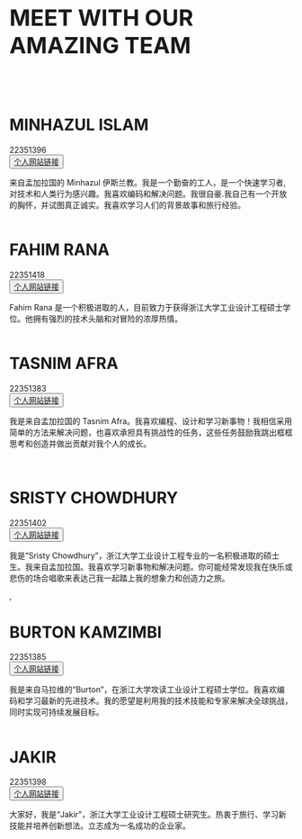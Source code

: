 
 <div class="demo">
        <div class="container">
            <div class="row text-center">
                <h1 class="white" style="text-align:left; font-size:40px;">MEET WITH OUR AMAZING TEAM </h1>
                <br>
                <br>
            </div>

<div class="row">
                <div class="col-md-4 col-sm-6">
                    <div class="our-team">
                        <div class="pic">
                        <img src="IMAGE/profile/minhaz.png" alt=""/>
                        </div>
                        <div class="team-content">
                        <h1>MINHAZUL ISLAM</h1>
                            <span class="post"> 22351396</span><br>
                             <button class="button button1"><a href="https://minhazul249602.github.io/cv/">个人网站链接</a></button>
                            <p class="description">
                              来自孟加拉国的 Minhazul 伊斯兰教。我是一个勤奋的工人，是一个快速学习者,
                              对技术和人类行为感兴趣。我喜欢编码和解决问题。我很自豪.我自己有一个开放的胸怀，并试图真正诚实。我喜欢学习人们的背景故事和旅行经验。</p>
                        </div>
                    </div>
               </div>

<div class="col-md-4 col-sm-6">
                    <div class="our-team">
                        <div class="pic">
                        <img src="IMAGE/profile/fahim.jpg" alt=""/>
                        </div>
                        <div class="team-content">
                        <h1>FAHIM RANA</h1>
                            <span class="post">22351418</span><br>
                             <button class="button button1"><a href="https://fahim-rana.github.io/fahim_cv/">个人网站链接</a></button>
                            <p class="description">
                              Fahim Rana 是一个积极进取的人，目前致力于获得浙江大学工业设计工程硕士学位。他拥有强烈的技术头脑和对冒险的浓厚热情。 </p>
                        </div>
                    </div>
                </div>
            </div>
        </div>
    </div>
 <div class="demo">
        <div class="container">
            

<div class="row">
                <div class="col-md-4 col-sm-6">
                    <div class="our-team">
                        <div class="pic">
                            <img src="IMAGE/profile/afra.png" alt=""/>
                        </div>
                        <div class="team-content">
                        <h1>TASNIM AFRA</h1>
                            <span class="post"> 22351383</span><br>
                             <button class="button button1"><a href="https://afratasmim.github.io/personal-website/">个人网站链接</a></button>
                            <p class="description">
我是来自孟加拉国的 Tasnim Afra。我喜欢编程、设计和学习新事物！我相信采用简单的方法来解决问题，也喜欢承担具有挑战性的任务，这些任务鼓励我跳出框框思考和创造并做出贡献对我个人的成长。</p>
                         </div>
                    </div>
                </div>

<div class="col-md-4 col-sm-6">
                    <div class="our-team">
                        <div class="pic">
                            <img src="IMAGE/profile/sristy.jpg" alt=""/>
                        </div>
                        <BR>
                        <div class="team-content">
                        <h1>SRISTY CHOWDHURY</h1>
                            <span class="post">22351402</span><br>
                             <button class="button button1"><a href="https://chowdhurysristy.github.io/my_cv/">个人网站链接</a></button>
                            <p class="description">
 我是“Sristy Chowdhury”，浙江大学工业设计工程专业的一名积极进取的硕士生。我来自孟加拉国。我喜欢学习新事物和解决问题。你可能经常发现我在快乐或悲伤的场合唱歌来表达己我一起踏上我的想象力和创造力之旅。</p>
                        </div>
                    </div>
                </div>
            </div>
        </div>
    </div>
 <div class="demo">
        <div class="container">
            

<div class="row">
                <div class="col-md-4 col-sm-6">
                    <div class="our-team">
                        <div class="pic">
                           <img src="IMAGE/profile/burton.jpg" alt=""/>
                        </div>
                        <div class="team-content">,
                            <h3 class="title"></h3>
                            <h1>BURTON KAMZIMBI</h1>
                            <span class="post">22351385</span><br>
                            <button class="button button1"><a href="https://bkamzimbi.github.io/cv/">个人网站链接</a></button>
                            <p class="description">                            
我是来自马拉维的“Burton”，在浙江大学攻读工业设计工程硕士学位。我喜欢编码和学习最新的先进技术。我的愿望是利用我的技术技能和专家来解决全球挑战，同时实现可持续发展目标。</p>
                        </div>
                    </div>
                </div>

<div class="col-md-4 col-sm-6">
                    <div class="our-team">
                        <div class="pic">
                            <img src="IMAGE/profile/zakir.jpg" alt=""/>
                        </div>
                        <div class="team-content">
                        <h1>JAKIR</h1>
                            <span class="post">22351398</span><br>
                             <button class="button button1"><a href="https://jakir669.github.io/jakirs_page/">个人网站链接</a></button>
                            <p class="description">
                             大家好，我是“Jakir”，浙江大学工业设计工程硕士研究生。热衷于旅行、学习新技能并培养创新想法。立志成为一名成功的企业家。</p>
                        </div>
                    </div>
                </div>
            </div>
        </div>
    </div>

